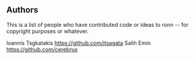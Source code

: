 ## Authors

This is a list of people who have contributed code or ideas to ronn -- for
copyright purposes or whatever.

Ioannis Tsgkatakis   <https://github.com/jtsagata>
Salih Emin           <https://github.com/cerebrux>
